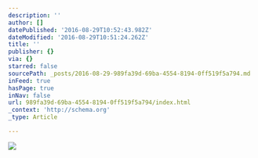 ```yaml
---
description: ''
author: []
datePublished: '2016-08-29T10:52:43.982Z'
dateModified: '2016-08-29T10:51:24.262Z'
title: ''
publisher: {}
via: {}
starred: false
sourcePath: _posts/2016-08-29-989fa39d-69ba-4554-8194-0ff519f5a794.md
inFeed: true
hasPage: true
inNav: false
url: 989fa39d-69ba-4554-8194-0ff519f5a794/index.html
_context: 'http://schema.org'
_type: Article

---
```

![](https://the-grid-user-content.s3-us-west-2.amazonaws.com/8f7ac916-1ec2-4294-97a3-33d973cabf34.jpg)